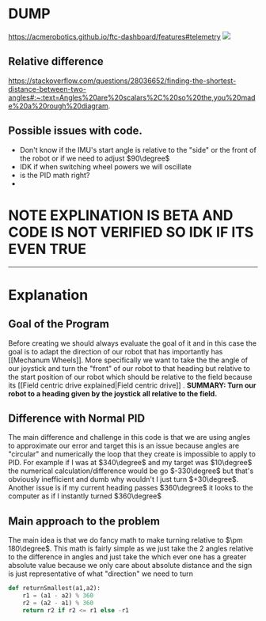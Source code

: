 
# DUMP
https://acmerobotics.github.io/ftc-dashboard/features#telemetry
![](https://i.imgur.com/XbAcIGi.png)

## Relative difference 
https://stackoverflow.com/questions/28036652/finding-the-shortest-distance-between-two-angles#:~:text=Angles%20are%20scalars%2C%20so%20the,you%20made%20a%20rough%20diagram.

## Possible issues with code.
-  Don't know if the IMU's start angle is relative to the "side" or the front of the robot or if we need to adjust $90\degree$
- IDK if when switching wheel powers we will oscillate
- is the PID math right?
- 
# NOTE EXPLINATION IS BETA AND CODE IS NOT VERIFIED SO IDK IF ITS EVEN TRUE 
---
# Explanation

## Goal of the Program 
Before creating we should always evaluate the goal of it and in this case the goal is to adapt the direction of our robot that has importantly has [[Mechanum Wheels]]. More specifically we want to take the the angle of our joystick and turn the "front" of our robot to that heading but relative to the start position of our robot which should be relative to the field because its [[Field centric drive explained|Field centric drive]] .  **SUMMARY: Turn our robot to a heading given by the joystick all relative to the field.**


## Difference with Normal PID 
The main difference and challenge in this code is that we are using angles to approximate our error and target this is an issue because angles are "circular" and numerically the loop that they create is impossible to apply to PID. For example if I was at $340\degree$ and my target was $10\degree$ the numerical calculation/difference would be go $-330\degree$ but that's obviously inefficient and dumb why wouldn't I just turn $+30\degree$.  Another issue is if my current heading passes $360\degree$ it looks to the computer as if I instantly turned $360\degree$ 


## Main approach to the problem 
The main idea is that we do fancy math to make turning relative to $\pm 180\degree$. This math is fairly simple as we just take the 2 angles relative to the difference in angles and just take the which ever one has a greater absolute value because we only care about absolute distance and the sign is just representative of what "direction" we need to turn

```python
def returnSmallest(a1,a2):
    r1 = (a1 - a2) % 360
    r2 = (a2 - a1) % 360
    return r2 if r2 <= r1 else -r1
```